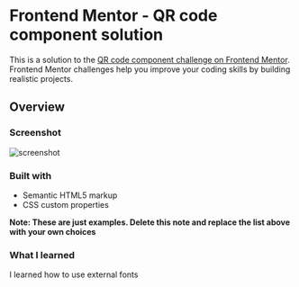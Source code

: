 # Frontend Mentor - QR code component solution

This is a solution to the [QR code component challenge on Frontend Mentor](https://www.frontendmentor.io/challenges/qr-code-component-iux_sIO_H). Frontend Mentor challenges help you improve your coding skills by building realistic projects. 


## Overview

### Screenshot

![screenshot](https://user-images.githubusercontent.com/111097676/191373273-04a4d695-885d-40c1-bb30-d6991c6a7365.png)


### Built with

- Semantic HTML5 markup
- CSS custom properties

**Note: These are just examples. Delete this note and replace the list above with your own choices**

### What I learned
I learned how to use external fonts

